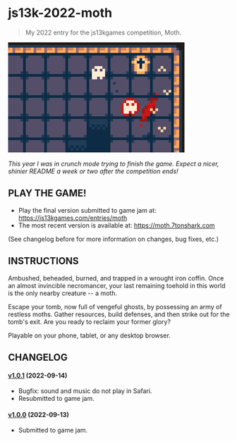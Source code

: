 # js13k-2022-moth

> My 2022 entry for the js13kgames competition, Moth.

![Welcome Screenshot](dist/final/400x250.png)

_This year I was in crunch mode trying to finish the game. Expect a nicer, shinier README a week or two after the competition ends!_

## PLAY THE GAME!

 - Play the final version submitted to game jam at: https://js13kgames.com/entries/moth
 - The most recent version is available at: https://moth.7tonshark.com

(See changelog before for more information on changes, bug fixes, etc.)

## INSTRUCTIONS

Ambushed, beheaded, burned, and trapped in a wrought iron coffin. Once an almost invincible necromancer, your last remaining toehold in this world is the only nearby creature -- a moth.

Escape your tomb, now full of vengeful ghosts, by possessing an army of restless moths. Gather resources, build defenses, and then strike out for the tomb's exit. Are you ready to reclaim your former glory?

Playable on your phone, tablet, or any desktop browser.

## CHANGELOG

#### [v1.0.1](https://github.com/elliot-nelson/js13k-2022-moth/releases/tag/v1.0.0) (2022-09-14)

 - Bugfix: sound and music do not play in Safari.
 - Resubmitted to game jam.

#### [v1.0.0](https://github.com/elliot-nelson/js13k-2022-moth/releases/tag/v1.0.0) (2022-09-13)

 - Submitted to game jam.
